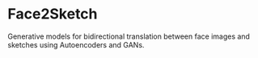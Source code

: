 # Face2Sketch
Generative models for bidirectional translation between face images and sketches using Autoencoders and GANs.
